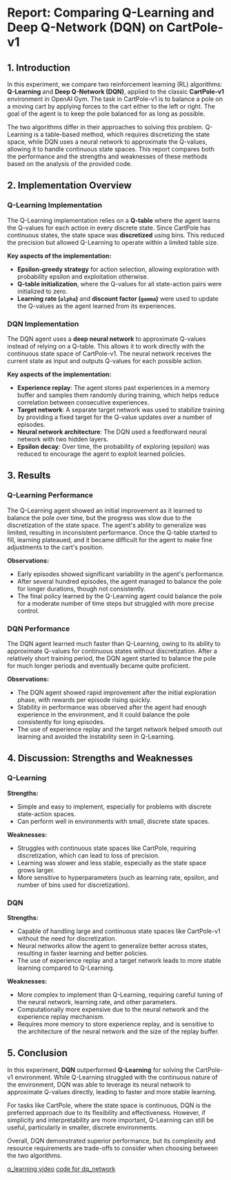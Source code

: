 # Report: Comparing Q-Learning and Deep Q-Network (DQN) on CartPole-v1

## 1. Introduction

In this experiment, we compare two reinforcement learning (RL) algorithms: **Q-Learning** and **Deep Q-Network (DQN)**, applied to the classic **CartPole-v1** environment in OpenAI Gym. The task in CartPole-v1 is to balance a pole on a moving cart by applying forces to the cart either to the left or right. The goal of the agent is to keep the pole balanced for as long as possible.

The two algorithms differ in their approaches to solving this problem. Q-Learning is a table-based method, which requires discretizing the state space, while DQN uses a neural network to approximate the Q-values, allowing it to handle continuous state spaces. This report compares both the performance and the strengths and weaknesses of these methods based on the analysis of the provided code.

## 2. Implementation Overview

### Q-Learning Implementation

The Q-Learning implementation relies on a **Q-table** where the agent learns the Q-values for each action in every discrete state. Since CartPole has continuous states, the state space was **discretized** using bins. This reduced the precision but allowed Q-Learning to operate within a limited table size.

**Key aspects of the implementation:**
- **Epsilon-greedy strategy** for action selection, allowing exploration with probability epsilon and exploitation otherwise.
- **Q-table initialization**, where the Q-values for all state-action pairs were initialized to zero.
- **Learning rate (`alpha`)** and **discount factor (`gamma`)** were used to update the Q-values as the agent learned from its experiences.

### DQN Implementation

The DQN agent uses a **deep neural network** to approximate Q-values instead of relying on a Q-table. This allows it to work directly with the continuous state space of CartPole-v1. The neural network receives the current state as input and outputs Q-values for each possible action.

**Key aspects of the implementation:**
- **Experience replay**: The agent stores past experiences in a memory buffer and samples them randomly during training, which helps reduce correlation between consecutive experiences.
- **Target network**: A separate target network was used to stabilize training by providing a fixed target for the Q-value updates over a number of episodes.
- **Neural network architecture**: The DQN used a feedforward neural network with two hidden layers.
- **Epsilon decay**: Over time, the probability of exploring (epsilon) was reduced to encourage the agent to exploit learned policies.

## 3. Results

### Q-Learning Performance

The Q-Learning agent showed an initial improvement as it learned to balance the pole over time, but the progress was slow due to the discretization of the state space. The agent's ability to generalize was limited, resulting in inconsistent performance. Once the Q-table started to fill, learning plateaued, and it became difficult for the agent to make fine adjustments to the cart's position.

**Observations:**
- Early episodes showed significant variability in the agent's performance.
- After several hundred episodes, the agent managed to balance the pole for longer durations, though not consistently.
- The final policy learned by the Q-Learning agent could balance the pole for a moderate number of time steps but struggled with more precise control.

### DQN Performance

The DQN agent learned much faster than Q-Learning, owing to its ability to approximate Q-values for continuous states without discretization. After a relatively short training period, the DQN agent started to balance the pole for much longer periods and eventually became quite proficient.

**Observations:**
- The DQN agent showed rapid improvement after the initial exploration phase, with rewards per episode rising quickly.
- Stability in performance was observed after the agent had enough experience in the environment, and it could balance the pole consistently for long episodes.
- The use of experience replay and the target network helped smooth out learning and avoided the instability seen in Q-Learning.

## 4. Discussion: Strengths and Weaknesses

### Q-Learning

**Strengths:**
- Simple and easy to implement, especially for problems with discrete state-action spaces.
- Can perform well in environments with small, discrete state spaces.
  
**Weaknesses:**
- Struggles with continuous state spaces like CartPole, requiring discretization, which can lead to loss of precision.
- Learning was slower and less stable, especially as the state space grows larger.
- More sensitive to hyperparameters (such as learning rate, epsilon, and number of bins used for discretization).

### DQN

**Strengths:**
- Capable of handling large and continuous state spaces like CartPole-v1 without the need for discretization.
- Neural networks allow the agent to generalize better across states, resulting in faster learning and better policies.
- The use of experience replay and a target network leads to more stable learning compared to Q-Learning.

**Weaknesses:**
- More complex to implement than Q-Learning, requiring careful tuning of the neural network, learning rate, and other parameters.
- Computationally more expensive due to the neural network and the experience replay mechanism.
- Requires more memory to store experience replay, and is sensitive to the architecture of the neural network and the size of the replay buffer.

## 5. Conclusion

In this experiment, **DQN** outperformed **Q-Learning** for solving the CartPole-v1 environment. While Q-Learning struggled with the continuous nature of the environment, DQN was able to leverage its neural network to approximate Q-values directly, leading to faster and more stable learning.

For tasks like CartPole, where the state space is continuous, DQN is the preferred approach due to its flexibility and effectiveness. However, if simplicity and interpretability are more important, Q-Learning can still be useful, particularly in smaller, discrete environments.

Overall, DQN demonstrated superior performance, but its complexity and resource requirements are trade-offs to consider when choosing between the two algorithms.



[q_learning video](q_learning.mp4)
[code for dq_network](https://github.com/sayeed-cyber/Deep_q_-network_openai_gym)